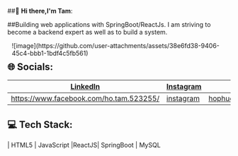 ##👋 **Hi there,I'm Tam**:

##Building web applications with SpringBoot/ReactJs.
  I am striving to become a backend expert as well as to build a system. 

  <div style="float: right; margin: 0 0 10px 10px;">
  ![image](https://github.com/user-attachments/assets/38e6fd38-9406-45c4-bbb1-1bdf4c5fb561)
  </div>

## 🌐 Socials:
| [LinkedIn](#) | [Instagram](#) | [Email](#) |
|---------------|---------------|------------|
| https://www.facebook.com/ho.tam.523255/       | [instagram](https://www.instagram.com/hpt711.03/)   | hophuctam7112003@gmail.com    |

## 💻 Tech Stack:
| HTML5 | JavaScript  |ReactJS| SpringBoot | MySQL



